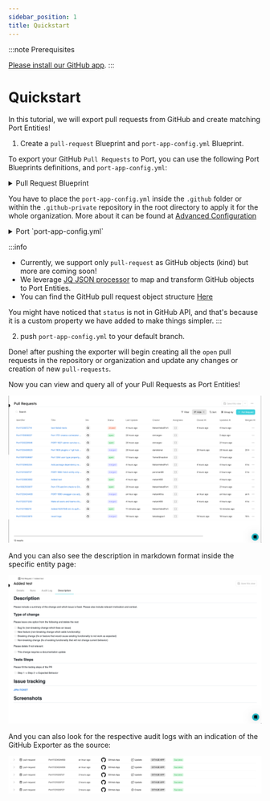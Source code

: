 ```yaml
---
sidebar_position: 1
title: Quickstart
---
```


:::note Prerequisites

[Please install our GitHub app](../installation).
:::

# Quickstart

In this tutorial, we will export pull requests from GitHub and create matching Port Entities!

1. Create a `pull-request` Blueprint and `port-app-config.yml` Blueprint.

To export your GitHub `Pull Requests` to Port, you can use the following Port Blueprints definitions, and `port-app-config.yml`:

<details>
<summary> Pull Request Blueprint </summary>

```json showLineNumbers
{
  "identifier": "pull-request",
  "title": "Pull Request",
  "schema": {
    "properties": {
      "creator": {
        "title": "Creator",
        "type": "string"
      },
      "assignees": {
        "title": "Assignees",
        "type": "array"
      },
      "reviewers": {
        "title": "Reviewers",
        "type": "array"
      },
      "status": {
        "title": "Status",
        "type": "string",
        "enum": ["merged", "open", "closed"],
        "enumColors": {
          "merged": "purple",
          "open": "green",
          "closed": "red"
        }
      },
      "closedAt": {
        "title": "Closed At",
        "type": "string",
        "format": "date-time"
      },
      "updatedAt": {
        "title": "Updated At",
        "type": "string",
        "format": "date-time"
      },
      "mergedAt": {
        "title": "Merged At",
        "type": "string",
        "format": "date-time"
      },
      "description": {
        "title": "Description",
        "type": "string",
        "format": "markdown"
      },
      "link": {
        "format": "url",
        "type": "string"
      }
    },
    "required": []
  },
  "mirrorProperties": {},
  "formulaProperties": {},
  "relations": {}
}
```

</details>

You have to place the `port-app-config.yml` inside the `.github` folder or within the `.github-private` repository in the root directory to apply it for the whole organization.
More about it can be found at [Advanced Configuration](../advanced-configuration)

<details>

<summary> Port `port-app-config.yml` </summary>

```yaml showLineNumbers
resources:
  - kind: pull-request
    selector:
      query: "true"
    port:
      entity:
        mappings:
          identifier: ".head.repo.name + (.id|tostring)"
          title: ".title"
          blueprint: '"pull-request"'
          properties:
            creator: ".user.login"
            assignees: ".assignees[].login"
            reviewers: ".requested_reviewers[].login"
            status: ".status" # merged, closed, opened
            closedAt: ".closed_at"
            updatedAt: ".updated_at"
            mergedAt: ".merged_at"
            description: ".body"
            prNumber: ".id"
            link: ".html_url"
```

</details>

:::info

- Currently, we support only `pull-request` as GitHub objects (kind) but more are coming soon!
- We leverage [JQ JSON processor](https://stedolan.github.io/jq/manual/) to map and transform GitHub objects to Port Entities.
- You can find the GitHub pull request object structure [Here](https://docs.github.com/en/rest/pulls/pulls#get-a-pull-request)

You might have noticed that `status` is not in GitHub API, and that's because it is a custom property we have added to make things simpler.
:::

2. push `port-app-config.yml` to your default branch.

Done! after pushing the exporter will begin creating all the `open` pull requests in the repository or organization and update any changes or creation of new `pull-requests`.

Now you can view and query all of your Pull Requests as Port Entities!

![Developer Portal GitHub Pull Requests](../../../../static/img/integrations/github-app/GitHubPullRequests.png)

And you can also see the description in markdown format inside the specific entity page:

![Developer Portal GitHub Pull Request Description](../../../../static/img/integrations/github-app/PullRequestDescription.png)

And you can also look for the respective audit logs with an indication of the GitHub Exporter as the source:

![Developer Portal GitHub Exporter Audit Log](../../../../static/img/integrations/github-app/AuditLog.png)
